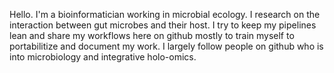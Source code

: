 Hello. I'm a bioinformatician working in microbial ecology. I research on the interaction between gut microbes and their host. I try to keep my pipelines lean and share my workflows here on github mostly to train myself to portabilitize and document my work. I largely follow people on github who is into microbiology and integrative holo-omics.

